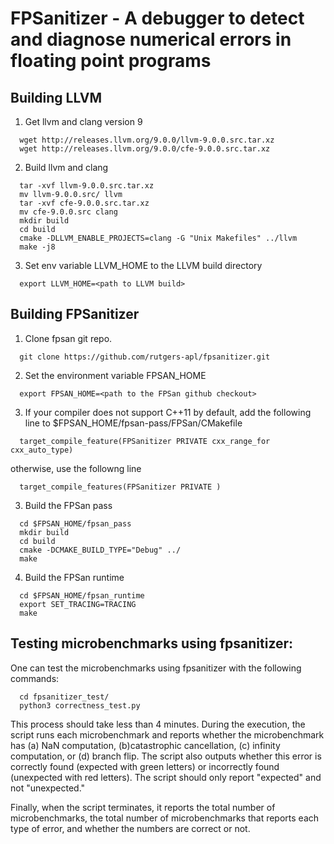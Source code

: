 FPSanitizer - A debugger to detect and diagnose numerical errors in floating point programs
======

Building LLVM
------

1. Get llvm and clang version 9

```
  wget http://releases.llvm.org/9.0.0/llvm-9.0.0.src.tar.xz
  wget http://releases.llvm.org/9.0.0/cfe-9.0.0.src.tar.xz
```

2. Build llvm and clang

```
  tar -xvf llvm-9.0.0.src.tar.xz
  mv llvm-9.0.0.src/ llvm
  tar -xvf cfe-9.0.0.src.tar.xz
  mv cfe-9.0.0.src clang
  mkdir build
  cd build
  cmake -DLLVM_ENABLE_PROJECTS=clang -G "Unix Makefiles" ../llvm
  make -j8

```

3. Set env variable LLVM_HOME to the LLVM build directory
```
  export LLVM_HOME=<path to LLVM build>
```

Building FPSanitizer
------

1. Clone fpsan git repo.
```
  git clone https://github.com/rutgers-apl/fpsanitizer.git

```

2. Set the environment variable FPSAN_HOME

```
  export FPSAN_HOME=<path to the FPSan github checkout>

```


3. If your compiler does not support C++11 by default, add the following line to $FPSAN_HOME/fpsan-pass/FPSan/CMakefile

```
  target_compile_feature(FPSanitizer PRIVATE cxx_range_for cxx_auto_type)

```

otherwise, use the followng line

```
  target_compile_features(FPSanitizer PRIVATE )

```

3. Build the FPSan pass

```
  cd $FPSAN_HOME/fpsan_pass
  mkdir build
  cd build
  cmake -DCMAKE_BUILD_TYPE="Debug" ../
  make

```


4. Build the FPSan runtime

```
  cd $FPSAN_HOME/fpsan_runtime
  export SET_TRACING=TRACING
  make

```


Testing microbenchmarks using fpsanitizer:
------

One can test the microbenchmarks using
fpsanitizer with the following commands: 

```
  cd fpsanitizer_test/
  python3 correctness_test.py

```	  

This process should take less than 4 minutes. During the execution,
the script runs each microbenchmark and reports whether the
microbenchmark has (a) NaN computation, (b)catastrophic cancellation,
(c) infinity computation, or (d) branch flip. The script also outputs
whether this error is correctly found (expected with green letters) or
incorrectly found (unexpected with red letters). The script should
only report "expected" and not "unexpected."

Finally, when the script terminates, it reports the total number of
microbenchmarks, the total number of microbenchmarks that reports each
type of error, and whether the numbers are correct or not.

